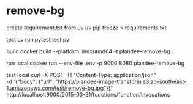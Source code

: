 # remove-bg

create requirement.txt from uv
uv pip freeze > requirements.txt

test
uv run pytest test.py

build
docker build --platform linux/amd64 -t plandee-remove-bg .

run local
docker run --env-file .env -p 9000:8080 plandee-remove-bg

test local
curl -X POST -H "Content-Type: application/json" \
  -d '{"body": {"url": "https://plandee-image-transform.s3.ap-southeast-1.amazonaws.com/test/remove-bg.jpg"}}' \
  http://localhost:9000/2015-03-31/functions/function/invocations